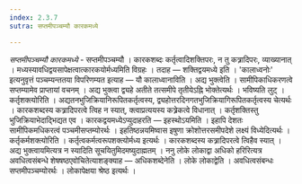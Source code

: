 ```yaml
---
index: 2.3.7
sutra: सप्तमीपञ्चम्यौ कारकमध्ये

---
```

_सप्तमीपञ्चम्यौ कारकमध्ये_ - सप्तमीपञ्चम्यौ । कारकशब्दः कर्तृत्वादिशक्तिपरः, न तु कत्र्रादिपरः, व्याख्यानात् । मध्यस्यावधिद्वयसापेक्षत्वात्कारकयोर्मध्यमिति विग्रहः । तदाह — शक्तिद्वयमध्ये इति । 'कालाध्वनोः' इत्यनुवृत्तं पञ्चम्यन्ततया विपरिणम्यत इत्याह — यौ कालाध्वानाविति । अद्य भुक्त्वेति । सामीपिकाधिकरणत्वे सप्तम्यामेव प्राप्तायां वचनम् । अद्य भुक्त्वा द्व्यहे अतीते तत्समीपे तृतीयेऽह्नि भोक्तेत्यर्थः । भविष्यति लुट् । कर्तृशक्त्योरिति । अद्यतनभुजिक्रियानिरूपितकर्तृत्वस्य, द्व्यहोत्तरदिनगतभुजिक्रियागिरूपितकर्तृत्वस्य चेत्यर्थः । कारकशब्दस्य कत्र्रादिपरत्वे त्विह न स्यात्, क्त्वाप्रत्ययस्य कत्र्रेकत्वे विधानात् । कर्तृशक्तिस्तु भुजिक्रियाभेदाद्भिद्यत एव । कारकद्वयमध्येऽप्युदाहरति — इहस्थोऽयमिति । इहापि देशतः सामीपिकमधिकरत्वं पञ्चमीसप्तम्योरर्थः । इहतिष्ठन्नयमिष्वास इषुणा क्रोशोत्तरसमीपदेशे लक्ष्यं विध्येदित्यर्थः । कर्तृकर्मशक्त्योरिति । कर्तृत्वकर्मत्वरूपशक्त्योर्मध्य इत्यर्थः । कारकशब्दस्य कत्र्रादिपरत्वे त्विहैव स्यात् । अद्य भुक्त्वायमित्यत्र न स्यादिति सूचयितुमिदमष्युदाह्मतम् । ननु लोके लोकाद्वा अधिको हरिरित्यत्र अवधित्वसंबन्धे शेषषष्ठएवोचितेत्याशङ्क्याह — अधिकशब्देनेति । लोके लोकाद्वेति । अवधित्वसंबन्धः सप्तमीपञ्चम्योरर्थः । लोकापेक्षया श्रेष्ठ इत्यर्थः ।